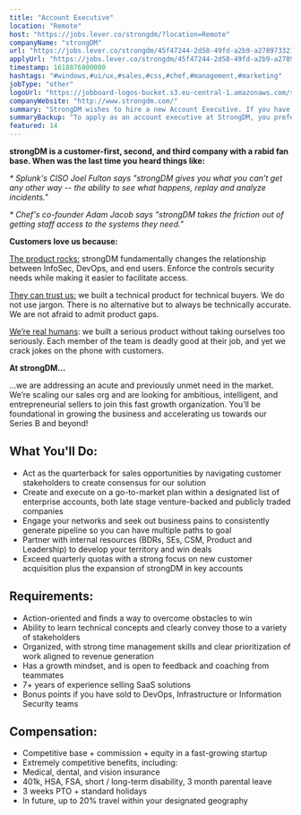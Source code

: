 ```yaml
---
title: "Account Executive"
location: "Remote"
host: "https://jobs.lever.co/strongdm/?location=Remote"
companyName: "strongDM"
url: "https://jobs.lever.co/strongdm/45f47244-2d58-49fd-a2b9-a27897332175"
applyUrl: "https://jobs.lever.co/strongdm/45f47244-2d58-49fd-a2b9-a27897332175/apply"
timestamp: 1618876800000
hashtags: "#windows,#ui/ux,#sales,#css,#chef,#management,#marketing"
jobType: "other"
logoUrl: "https://jobboard-logos-bucket.s3.eu-central-1.amazonaws.com/strongdm"
companyWebsite: "http://www.strongdm.com/"
summary: "StrongDM wishes to hire a new Account Executive. If you have 7+ years of experience selling SaaS solutions, consider applying."
summaryBackup: "To apply as an account executive at StrongDM, you preferably need to have some knowledge of: #windows, #ui/ux, #sales."
featured: 14
---
```


**strongDM is a customer-first, second, and third company with a rabid fan base. When was the last time you heard things like:**

_\* Splunk's CISO Joel Fulton says "strongDM gives you what you can’t get any other way -- the ability to see what happens, replay and analyze incidents."_

_\* Chef's co-founder Adam Jacob says "strongDM takes the friction out of getting staff access to the systems they need."_

**Customers love us because:**

[The product rocks:](https://youtu.be/KvdsrELgAY0) strongDM fundamentally changes the relationship between InfoSec, DevOps, and end users. Enforce the controls security needs while making it easier to facilitate access.  

[They can trust us:](https://www.strongdm.com/blog) we built a technical product for technical buyers. We do not use jargon. There is no alternative but to always be technically accurate. We are not afraid to admit product gaps.  

[We’re real humans](https://www.strongdm.com/about): we built a serious product without taking ourselves too seriously. Each member of the team is deadly good at their job, and yet we crack jokes on the phone with customers. 

**At strongDM...**

...we are addressing an acute and previously unmet need in the market. We’re scaling our sales org and are looking for ambitious, intelligent, and entrepreneurial sellers to join this fast growth organization. You’ll be foundational in growing the business and accelerating us towards our Series B and beyond!

## What You'll Do:

*   Act as the quarterback for sales opportunities by navigating customer stakeholders to create consensus for our solution
*   Create and execute on a go-to-market plan within a designated list of enterprise accounts, both late stage venture-backed and publicly traded companies
*   Engage your networks and seek out business pains to consistently generate pipeline so you can have multiple paths to goal
*   Partner with internal resources (BDRs, SEs, CSM, Product and Leadership) to develop your territory and win deals
*   Exceed quarterly quotas with a strong focus on new customer acquisition plus the expansion of strongDM in key accounts

## Requirements:

*   Action-oriented and finds a way to overcome obstacles to win
*   Ability to learn technical concepts and clearly convey those to a variety of stakeholders
*   Organized, with strong time management skills and clear prioritization of work aligned to revenue generation
*   Has a growth mindset, and is open to feedback and coaching from teammates
*   7+ years of experience selling SaaS solutions
*   Bonus points if you have sold to DevOps, Infrastructure or Information Security teams

## Compensation:

*   Competitive base + commission + equity in a fast-growing startup
*   Extremely competitive benefits, including:
*   Medical, dental, and vision insurance
*   401k, HSA, FSA, short / long-term disability, 3 month parental leave
*   3 weeks PTO + standard holidays
*   In future, up to 20% travel within your designated geography
